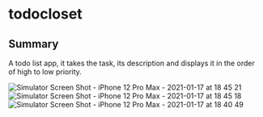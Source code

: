 # todocloset

## Summary

A todo list app, it takes the task, its description and displays it in the order of high to low priority.

![Simulator Screen Shot - iPhone 12 Pro Max - 2021-01-17 at 18 45 21](https://user-images.githubusercontent.com/61236944/104844527-bc57c580-58f6-11eb-8f04-28cf0c64d9d2.png)
![Simulator Screen Shot - iPhone 12 Pro Max - 2021-01-17 at 18 45 18](https://user-images.githubusercontent.com/61236944/104844530-beba1f80-58f6-11eb-86e1-5c88ca568ad9.png)
![Simulator Screen Shot - iPhone 12 Pro Max - 2021-01-17 at 18 40 49](https://user-images.githubusercontent.com/61236944/104844532-bfeb4c80-58f6-11eb-9535-bd90a9f88950.png)
